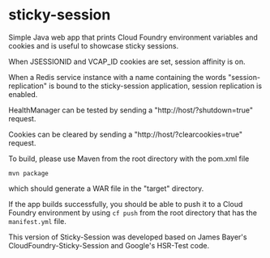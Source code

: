 sticky-session
===========================

Simple Java web app that prints Cloud Foundry environment variables and cookies and is useful to showcase sticky sessions.

When JSESSIONID and VCAP_ID cookies are set, session affinity is on.

When a Redis service instance with a name containing the words "session-replication" is bound to the sticky-session application, session replication is enabled.

HealthManager can be tested by sending a "http://host/?shutdown=true" request.

Cookies can be cleared by sending a "http://host/?clearcookies=true" request.

To build, please use Maven from the root directory with the pom.xml file

    mvn package

which should generate a WAR file in the "target" directory.

If the app builds successfully, you should be able to push it to a Cloud Foundry environment by using `cf push` from the root directory that has the `manifest.yml` file.

This version of Sticky-Session was developed based on James Bayer's CloudFoundry-Sticky-Session and Google's HSR-Test code.

